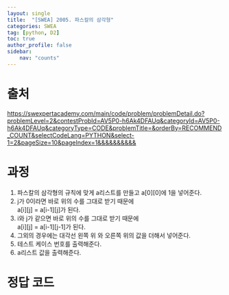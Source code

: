 ```yaml
---
layout: single
title:  "[SWEA] 2005. 파스칼의 삼각형"
categories: SWEA
tag: [python, D2]
toc: true
author_profile: false
sidebar:
    nav: "counts"
---
```


# 출처
<https://swexpertacademy.com/main/code/problem/problemDetail.do?problemLevel=2&contestProbId=AV5P0-h6Ak4DFAUq&categoryId=AV5P0-h6Ak4DFAUq&categoryType=CODE&problemTitle=&orderBy=RECOMMEND_COUNT&selectCodeLang=PYTHON&select-1=2&pageSize=10&pageIndex=1&&&&&&&&&&>




  
  
# 과정

1. 파스칼의 삼각형의 규칙에 맞게 a리스트를 만들고 a[0][0]에 1을 넣어준다.
2. j가 0이라면 바로 위의 수를 그대로 받기 때문에  
a[i][j] = a[i-1][j]가 된다.
3. i와 j가 같으면 바로 위의 수를 그대로 받기 때문에  
a[i][j] = a[i-1][j-1]가 된다.
4.  그외의 경우에는 대각선 왼쪽 위 와 오른쪽 위의 값을 더해서 넣어준다.
5. 테스트 케이스 번호를 출력해준다.
6. a리스트 값을 출력해준다.


# 정답 코드
<script src="https://gist.github.com/kghees/ed4f71ab1aa3d35a764804e313dafa66.js"></script>


